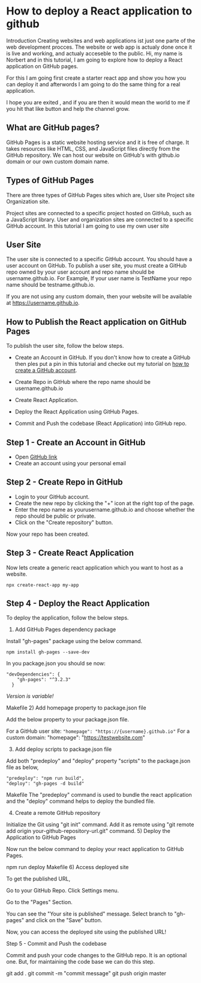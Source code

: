 # How to deploy a React application to github

Introduction
Creating websites and web applications ist just one parte of the web development procces. The website or web app is actualy done once it is live and working, and actualy acceseble to the public. Hi, my name is Norbert and in this tutorial, I am going to explore how to deploy a React application on GitHub pages.

For this I am going first create a starter react app and show you how you can deploy it and afterwords I am going to do the same thing for a real application.

I hope you are exited , and if you are then it would mean the world to me if you hit that like button and help the channel grow.

## What are GitHub pages?

GitHub Pages is a static website hosting service and it is free of charge.
It takes resources like HTML, CSS, and JavaScript files directly from the GitHub repository.
We can host our website on GitHub's with github.io domain or our own custom domain name.

## Types of GitHub Pages

There are three types of GitHub Pages sites which are,
User site
Project site
Organization site.

Project sites are connected to a specific project hosted on GitHub, such as a JavaScript library.
User and organization sites are connected to a specific GitHub account.
In this tutorial I am going to use my own user site

## User Site

The user site is connected to a specific GitHub account.
You should have a user account on GitHub.
To publish a user site, you must create a GitHub repo owned by your user account and repo name should be username.github.io. For Example, If your user name is TestName your repo name should be testname.github.io.

If you are not using any custom domain, then your website will be available at https://username.github.io.

## How to Publish the React application on GitHub Pages

To publish the user site, follow the below steps.

- Create an Account in GitHub. If you don't know how to create a GitHub then ples put a pin in this tutorial and checke out my tutorial on [how to create a GitHub account](https://youtube.com/).

- Create Repo in GitHub where the repo name should be username.github.io
- Create React Application.
- Deploy the React Application using GitHub Pages.
- Commit and Push the codebase (React Application) into GitHub repo.

## Step 1 - Create an Account in GitHub

- Open [GitHub link](https://github.com/)
- Create an account using your personal email

## Step 2 - Create Repo in GitHub

- Login to your GitHub account.
- Create the new repo by clicking the "+" icon at the right top of the page.
- Enter the repo name as yourusername.github.io and choose whether the repo should be public or private.
- Click on the "Create repository" button.

Now your repo has been created.

## Step 3 - Create React Application

Now lets create a generic react application which you want to host as a website.

`npx create-react-app my-app`

## Step 4 - Deploy the React Application

To deploy the application, follow the below steps.

1. Add GitHub Pages dependency package

Install "gh-pages" package using the below command.

`npm install gh-pages --save-dev`

In you package.json you should se now:

```
"devDependencies": {
    "gh-pages": "^3.2.3"
  }
```

_Version is variable!_

Makefile 2) Add homepage property to package.json file

Add the below property to your package.json file.

For a GitHub user site:
`"homepage": "https://{username}.github.io"`
For a custom domain:
"homepage": "https://testwebsite.com"

3. Add deploy scripts to package.json file

Add both "predeploy" and "deploy" property "scripts" to the package.json file as below,

```
"predeploy": "npm run build",
"deploy": "gh-pages -d build"

```

Makefile
The "predeploy" command is used to bundle the react application and the "deploy" command helps to deploy the bundled file.

4. Create a remote GitHub repository

Initialize the Git using "git init" command.
Add it as remote using "git remote add origin your-github-repository-url.git" command. 5) Deploy the Application to GitHub Pages

Now run the below command to deploy your react application to GitHub Pages.

npm run deploy
Makefile 6) Access deployed site

To get the published URL,

Go to your GitHub Repo.
Click Settings menu.

Go to the "Pages" Section.

You can see the "Your site is published" message.
Select branch to "gh-pages" and click on the "Save" button.

Now, you can access the deployed site using the published URL!

Step 5 - Commit and Push the codebase

Commit and push your code changes to the GitHub repo. It is an optional one. But, for maintaining the code base we can do this step.

git add .
git commit -m "commit message"
git push origin master
